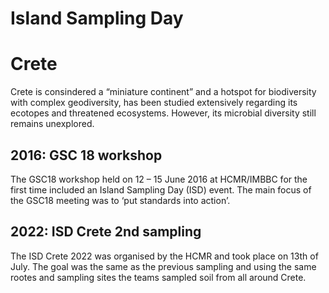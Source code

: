 # Island Sampling Day 

# Crete
Crete is consindered a “miniature continent” and a hotspot for biodiversity with 
complex geodiversity, has been studied extensively regarding its ecotopes 
and threatened ecosystems. However, its microbial diversity still remains 
unexplored.

## 2016: GSC 18 workshop

The GSC18 workshop held on 12 – 15 June 2016 at HCMR/IMBBC for the first 
time included an Island Sampling Day (ISD) event. The main focus of the 
GSC18 meeting was to ‘put standards into action’.


## 2022: ISD Crete 2nd sampling

The ISD Crete 2022 was organised by the HCMR and took place on 13th of July.
The goal was the same as the previous sampling and using the same rootes 
and sampling sites the teams sampled soil from all around Crete.

